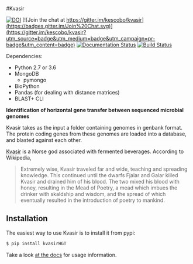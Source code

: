 #Kvasir

[![DOI](https://zenodo.org/badge/22309/kescobo/kvasir.svg)](https://zenodo.org/badge/latestdoi/22309/kescobo/kvasir)
[![Join the chat at https://gitter.im/kescobo/kvasir](https://badges.gitter.im/Join%20Chat.svg)](https://gitter.im/kescobo/kvasir?utm_source=badge&utm_medium=badge&utm_campaign=pr-badge&utm_content=badge)
[![Documentation Status](https://readthedocs.org/projects/kvasir/badge/?version=latest)](http://kvasir.readthedocs.io/en/latest/?badge=latest)
[![Build Status](https://travis-ci.org/kescobo/kvasir.svg?branch=master)](https://travis-ci.org/kescobo/kvasir)

Dependencies:
* Python 2.7 or 3.6
* MongoDB
  * pymongo
* BioPython
* Pandas (for dealing with distance matrices)
* BLAST+ CLI

**Identification of horizontal gene transfer between sequenced microbial genomes**

Kvasir takes as the input a folder containing genomes in genbank format. The
protein coding genes from these genomes are loaded into a database, and blasted
against each other.

[Kvasir](https://en.wikipedia.org/wiki/Kvasir) is a Norse god associated with
fermented beverages. According to Wikipedia,

>Extremely wise, Kvasir traveled far and wide, teaching and spreading knowledge.
This continued until the dwarfs Fjalar and Galar killed Kvasir and drained him
of his blood. The two mixed his blood with honey, resulting in the Mead of
Poetry, a mead which imbues the drinker with skaldship and wisdom, and the
spread of which eventually resulted in the introduction of poetry to mankind.

## Installation

The easiest way to use Kvasir is to install it from pypi:

```sh
$ pip install kvasirHGT
```

Take a look [at the docs](http://kvasir.readthedocs.io/en/latest/) for usage information.
